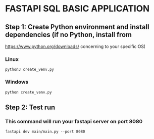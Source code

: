 # FASTAPI SQL BASIC APPLICATION

## Step 1: Create Python environment and install dependencies (if no Python, install from

https://www.python.org/downloads/ concerning to your specific OS)

### Linux

```
python3 create_venv.py
```

### Windows

```
python create_venv.py
```

## Step 2: Test run

### This command will run your fastapi server on port 8080

```
fastapi dev main/main.py --port 8080
```